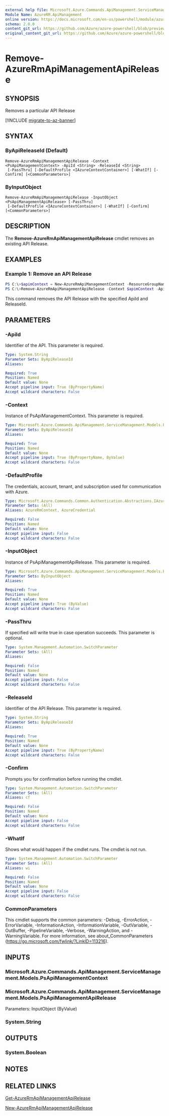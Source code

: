 ```yaml
---
external help file: Microsoft.Azure.Commands.ApiManagement.ServiceManagement.dll-Help.xml
Module Name: AzureRM.ApiManagement
online version: https://docs.microsoft.com/en-us/powershell/module/azurerm.apimanagement/remove-azurermapimanagementapirelease
schema: 2.0.0
content_git_url: https://github.com/Azure/azure-powershell/blob/preview/src/ResourceManager/ApiManagement/Commands.ApiManagement/help/Remove-AzureRmApiManagementApiRelease.md
original_content_git_url: https://github.com/Azure/azure-powershell/blob/preview/src/ResourceManager/ApiManagement/Commands.ApiManagement/help/Remove-AzureRmApiManagementApiRelease.md
---
```


# Remove-AzureRmApiManagementApiRelease

## SYNOPSIS
Removes a particular API Release

[!INCLUDE [migrate-to-az-banner](../../includes/migrate-to-az-banner.md)]

## SYNTAX

### ByApiReleaseId (Default)
```
Remove-AzureRmApiManagementApiRelease -Context <PsApiManagementContext> -ApiId <String> -ReleaseId <String>
 [-PassThru] [-DefaultProfile <IAzureContextContainer>] [-WhatIf] [-Confirm] [<CommonParameters>]
```

### ByInputObject
```
Remove-AzureRmApiManagementApiRelease -InputObject <PsApiManagementApiRelease> [-PassThru]
 [-DefaultProfile <IAzureContextContainer>] [-WhatIf] [-Confirm] [<CommonParameters>]
```

## DESCRIPTION

The **Remove-AzureRmApiManagementApiRelease** cmdlet removes an existing API Release.

## EXAMPLES

### Example 1: Remove an API Release
```powershell
PS C:\>$apimContext = New-AzureRmApiManagementContext -ResourceGroupName "Api-Default-WestUS" -ServiceName "contoso"
PS C:\>Remove-AzureRmApiManagementApiRelease -Context $apimContext -ApiId "echo-api" -ReleaseId "2"
```

This command removes the API Release with the specified ApiId and ReleaseId.

## PARAMETERS

### -ApiId
Identifier of the API.
This parameter is required.

```yaml
Type: System.String
Parameter Sets: ByApiReleaseId
Aliases:

Required: True
Position: Named
Default value: None
Accept pipeline input: True (ByPropertyName)
Accept wildcard characters: False
```

### -Context
Instance of PsApiManagementContext.
This parameter is required.

```yaml
Type: Microsoft.Azure.Commands.ApiManagement.ServiceManagement.Models.PsApiManagementContext
Parameter Sets: ByApiReleaseId
Aliases:

Required: True
Position: Named
Default value: None
Accept pipeline input: True (ByPropertyName, ByValue)
Accept wildcard characters: False
```

### -DefaultProfile
The credentials, account, tenant, and subscription used for communication with Azure.

```yaml
Type: Microsoft.Azure.Commands.Common.Authentication.Abstractions.IAzureContextContainer
Parameter Sets: (All)
Aliases: AzureRmContext, AzureCredential

Required: False
Position: Named
Default value: None
Accept pipeline input: False
Accept wildcard characters: False
```

### -InputObject
Instance of PsApiManagementApiRelease. This parameter is required.

```yaml
Type: Microsoft.Azure.Commands.ApiManagement.ServiceManagement.Models.PsApiManagementApiRelease
Parameter Sets: ByInputObject
Aliases:

Required: True
Position: Named
Default value: None
Accept pipeline input: True (ByValue)
Accept wildcard characters: False
```

### -PassThru
If specified will write true in case operation succeeds.
This parameter is optional.

```yaml
Type: System.Management.Automation.SwitchParameter
Parameter Sets: (All)
Aliases:

Required: False
Position: Named
Default value: None
Accept pipeline input: False
Accept wildcard characters: False
```

### -ReleaseId
Identifier of the API Release.
This parameter is required.

```yaml
Type: System.String
Parameter Sets: ByApiReleaseId
Aliases:

Required: True
Position: Named
Default value: None
Accept pipeline input: True (ByPropertyName)
Accept wildcard characters: False
```

### -Confirm
Prompts you for confirmation before running the cmdlet.

```yaml
Type: System.Management.Automation.SwitchParameter
Parameter Sets: (All)
Aliases: cf

Required: False
Position: Named
Default value: None
Accept pipeline input: False
Accept wildcard characters: False
```

### -WhatIf
Shows what would happen if the cmdlet runs.
The cmdlet is not run.

```yaml
Type: System.Management.Automation.SwitchParameter
Parameter Sets: (All)
Aliases: wi

Required: False
Position: Named
Default value: None
Accept pipeline input: False
Accept wildcard characters: False
```

### CommonParameters
This cmdlet supports the common parameters: -Debug, -ErrorAction, -ErrorVariable, -InformationAction, -InformationVariable, -OutVariable, -OutBuffer, -PipelineVariable, -Verbose, -WarningAction, and -WarningVariable. For more information, see about_CommonParameters (https://go.microsoft.com/fwlink/?LinkID=113216).

## INPUTS

### Microsoft.Azure.Commands.ApiManagement.ServiceManagement.Models.PsApiManagementContext

### Microsoft.Azure.Commands.ApiManagement.ServiceManagement.Models.PsApiManagementApiRelease
Parameters: InputObject (ByValue)

### System.String

## OUTPUTS

### System.Boolean

## NOTES

## RELATED LINKS

[Get-AzureRmApiManagementApiRelease](./Get-AzureRmApiManagementApiRelease.md)

[New-AzureRmApiManagementApiRelease](./New-AzureRmApiManagementApiRelease.md)

